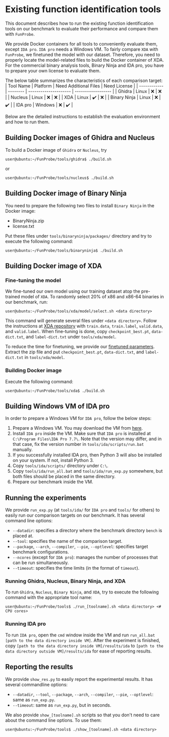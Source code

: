 # Existing function identification tools

This document describes how to run the existing function identification tools
on our benchmark to evaluate their performance and compare them with
`FunProbe`.

We provide Docker containers for all tools to conveniently evaluate them,
except `IDA pro`. `IDA pro` needs a Windows VM. To fairly compare `XDA` with
`FunProbe`, we finetuned the model with our dataset. Therefore, you need to
properly locate the model-related files to build the Docker container of XDA.
For the commercial binary analysis tools, Binary Ninja and IDA pro, you have to
prepare your own license to evaluate them.

The below table summarizes the characteristics of each comparison target:
| Tool Name    | Platform | Need Additional Files | Need License       |
| ------------ | -------- | --------------------- | ------------------ |
| Ghidra       | Linux    | :x:                   | :x:                |
| Nucleus      | Linux    | :x:                   | :x:                |
| XDA          | Linux    | :heavy_check_mark:    | :x:                |
| Binary Ninja | Linux    | :x:                   | :heavy_check_mark: |
| IDA pro      | Windows  | :x:                   | :heavy_check_mark: |

Below are the detailed instructions to establish the evaluation environment and
how to run them.


## Building Docker images of Ghidra and Nucleus

To build a Docker image of `Ghidra` or `Nucleus`, try
```
user@ubuntu:~/FunProbe/tools/ghidra$ ./build.sh
```
or
```
user@ubuntu:~/FunProbe/tools/nucleus$ ./build.sh
```


## Building Docker image of Binary Ninja

You need to prepare the following two files to install `Binary Ninja` in the
Docker image:
- BinaryNinja.zip
- license.txt

Put these files under `tools/binaryninja/packages/` directory and try to
execute the following command:
```
user@ubuntu:~/FunProbe/tools/binaryninja$ ./build.sh
```


## Building Docker image of XDA

### Fine-tuning the model

We fine-tuned our own model using our training dataset atop the pre-trained
model of `XDA`. To randomly select 20% of x86 and x86-64 binaries in our
benchmark, run:
```
user@ubuntu:~/FunProbe/tools/xda/model/select.sh <data directory>
```
This command will generate several files under `<data directory>`. Follow the
instructions at [XDA repository](https://github.com/CUMLSec/XDA) with
`train.data`, `train.label`, `valid.data`, and `valid.label`. When fine-tuning
is done, copy `checkpoint_best.pt`, `data-dict.txt`, and `label-dict.txt` under
`tools/xda/model`.

To reduce the time for finetuning, we provide our [finetuned
parameters](https://zenodo.org/record/8266657/files/model.zip?download=1).
Extract the zip file and put `checkpoint_best.pt`, `data-dict.txt`, and
`label-dict.txt` in `tools/xda/model`.

### Building Docker image

Execute the following command:
```
user@ubuntu:~/FunProbe/tools/xda$ ./build.sh
```


## Building Windows VM of IDA pro

In order to prepare a Windows VM for `IDA pro`, follow the below steps:

1. Prepare a Windows VM. You may download the VM from
   [here](https://developer.microsoft.com/en-us/windows/downloads/virtual-machines/).
2. Install `IDA pro` inside the VM. Make sure that `IDA pro` is installed at
   `C:\Program Files\IDA Pro 7.7\`. Note that the version may differ, and in
   that case, fix the version number in `tools/ida/scripts/run.bat` manually.
3. If you successfully installed IDA pro, then Python 3 will also be installed
   on your system. If not, install Python 3.
4. Copy `tools/ida/scripts/` directory under `C:\`.
5. Copy `tools/ida/run_all.bat` and `tools/ida/run_exp.py` somewhere, but both
   files should be placed in the same directory.
6. Prepare our benchmark inside the VM.


## Running the experiments

We provide `run_exp.py` (at `tools/ida/` for `IDA pro` and `tools/` for others)
to easily run our comparison targets on our benchmark. It has several command
line
options:
- `--datadir`: specifies a directory where the benchmark directory `bench` is
  placed at.
- `--tool`: specifies the name of the comparison target.
- `--package`, `--arch`, `--compiler`, `--pie`, `--optlevel`: specifies target
  benchmark configurations.
- `--ncores` (except for `IDA pro`): manages the number of processes that can
  be run simultaneously.
- `--timeout`: specifies the time limits (in the format of `timeout`).

### Running Ghidra, Nucleus, Binary Ninja, and XDA

To run `Ghidra`, `Nucleus`, `Binary Ninja`, and `XDA`, try to execute the
following command with the appropriate tool name:
```
user@ubuntu:~/FunProbe/tools$ ./run_[toolname].sh <data directory> <# CPU cores>
```

### Running IDA pro

To run `IDA pro`, open the `cmd` window inside the VM and run `run_all.bat [path to the data directory inside VM]`.
After the experiment is finished, copy `[path to the data directory inside VM]/results/ida`
to `[path to the data directory outside VM]/results/ida` for ease of
reporting results.


## Reporting the results

We provide `show_res.py` to easily report the experimental results. It has
several commandline options:
- `--datadir`, `--tool`, `--package`, `--arch`, `--compiler`, `--pie`,
  `--optlevel`: same as `run_exp.py`.
- `--timeout`: same as `run_exp.py`, but in seconds.

We also provide `show_[toolname].sh` scripts so that you don't need to care
about the command line options. To use them:
```
user@ubuntu:~/FunProbe/tools$ ./show_[toolname].sh <data directory>
```
